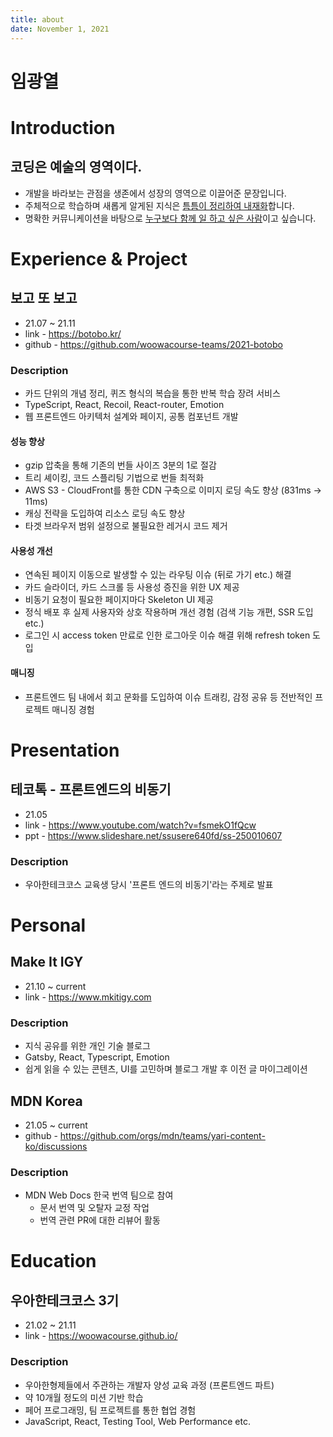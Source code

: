 ```yaml
---
title: about
date: November 1, 2021
---
```


# 임광열

# Introduction

## 코딩은 예술의 영역이다.

- 개발을 바라보는 관점을 생존에서 성장의 영역으로 이끌어준 문장입니다.
- 주체적으로 학습하며 새롭게 알게된 지식은 [틈틈이 정리하여 내재화](https://mkitigy.notion.site/0115bf664d234a99883abce2c5d1b63d)합니다.
- 명확한 커뮤니케이션을 바탕으로 [누구보다 함께 일 하고 싶은 사람](https://www.mkitigy.com/posts/나는-당신에게-어떤-사람이었을까)이고 싶습니다.

# Experience & Project

## 보고 또 보고

- 21.07 ~ 21.11
- link - https://botobo.kr/
- github - https://github.com/woowacourse-teams/2021-botobo

### Description

- 카드 단위의 개념 정리, 퀴즈 형식의 복습을 통한 반복 학습 장려 서비스
- TypeScript, React, Recoil, React-router, Emotion
- 웹 프론트엔드 아키텍처 설계와 페이지, 공통 컴포넌트 개발

#### 성능 향상

- gzip 압축을 통해 기존의 번들 사이즈 3분의 1로 절감
- 트리 셰이킹, 코드 스플리팅 기법으로 번들 최적화
- AWS S3 - CloudFront를 통한 CDN 구축으로 이미지 로딩 속도 향상 (831ms → 11ms)
- 캐싱 전략을 도입하여 리소스 로딩 속도 향상
- 타겟 브라우저 범위 설정으로 불필요한 레거시 코드 제거

#### 사용성 개선

- 연속된 페이지 이동으로 발생할 수 있는 라우팅 이슈 (뒤로 가기 etc.) 해결
- 카드 슬라이더, 카드 스크롤 등 사용성 증진을 위한 UX 제공
- 비동기 요청이 필요한 페이지마다 Skeleton UI 제공
- 정식 배포 후 실제 사용자와 상호 작용하며 개선 경험 (검색 기능 개편, SSR 도입 etc.)
- 로그인 시 access token 만료로 인한 로그아웃 이슈 해결 위해 refresh token 도입

#### 매니징

- 프론트엔드 팀 내에서 회고 문화를 도입하여 이슈 트래킹, 감정 공유 등 전반적인 프로젝트 매니징 경험

# Presentation

## 테코톡 - 프론트엔드의 비동기

- 21.05
- link - https://www.youtube.com/watch?v=fsmekO1fQcw
- ppt - https://www.slideshare.net/ssusere640fd/ss-250010607

### Description

- 우아한테크코스 교육생 당시 '프론트 엔드의 비동기'라는 주제로 발표

# Personal

## Make It IGY

- 21.10 ~ current
- link - https://www.mkitigy.com

### Description

- 지식 공유를 위한 개인 기술 블로그
- Gatsby, React, Typescript, Emotion
- 쉽게 읽을 수 있는 콘텐츠, UI를 고민하며 블로그 개발 후 이전 글 마이그레이션

## MDN Korea

- 21.05 ~ current
- github - https://github.com/orgs/mdn/teams/yari-content-ko/discussions

### Description

- MDN Web Docs 한국 번역 팀으로 참여
  - 문서 번역 및 오탈자 교정 작업
  - 번역 관련 PR에 대한 리뷰어 활동

# Education

## 우아한테크코스 3기

- 21.02 ~ 21.11
- link - https://woowacourse.github.io/

### Description

- 우아한형제들에서 주관하는 개발자 양성 교육 과정 (프론트엔드 파트)
- 약 10개월 정도의 미션 기반 학습
- 페어 프로그래밍, 팀 프로젝트를 통한 협업 경험
- JavaScript, React, Testing Tool, Web Performance etc.

